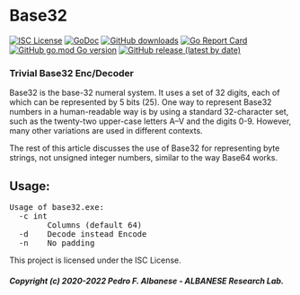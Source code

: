 # Base32
[![ISC License](http://img.shields.io/badge/license-ISC-blue.svg)](https://github.com/pedroalbanese/base32/blob/master/LICENSE.md) 
[![GoDoc](https://godoc.org/github.com/pedroalbanese/base32?status.png)](http://godoc.org/github.com/pedroalbanese/base32)
[![GitHub downloads](https://img.shields.io/github/downloads/pedroalbanese/base32/total.svg?logo=github&logoColor=white)](https://github.com/pedroalbanese/base32/releases)
[![Go Report Card](https://goreportcard.com/badge/github.com/pedroalbanese/base32)](https://goreportcard.com/report/github.com/pedroalbanese/base32)
[![GitHub go.mod Go version](https://img.shields.io/github/go-mod/go-version/pedroalbanese/base32)](https://golang.org)
[![GitHub release (latest by date)](https://img.shields.io/github/v/release/pedroalbanese/base32)](https://github.com/pedroalbanese/base32/releases)
### Trivial Base32 Enc/Decoder
Base32 is the base-32 numeral system. It uses a set of 32 digits, each of which can be represented by 5 bits (25). One way to represent Base32 numbers in a human-readable way is by using a standard 32-character set, such as the twenty-two upper-case letters A–V and the digits 0-9. However, many other variations are used in different contexts.

The rest of this article discusses the use of Base32 for representing byte strings, not unsigned integer numbers, similar to the way Base64 works. 

## Usage:
<pre>Usage of base32.exe:
  -c int
        Columns (default 64)
  -d    Decode instead Encode
  -n    No padding
</pre>

This project is licensed under the ISC License.

##### Copyright (c) 2020-2022 Pedro F. Albanese - ALBANESE Research Lab.
